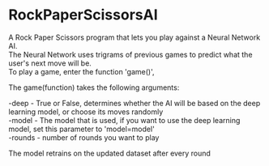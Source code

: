 # RockPaperScissorsAI
A Rock Paper Scissors program that lets you play against a Neural Network AI.  
The Neural Network uses trigrams of previous games to predict what the user's next move will be.  
To play a game, enter the function 'game()',  
  
The game(function) takes the following arguments:  
  
-deep - True or False, determines whether the AI will be based on the deep learning model, or choose its moves randomly  
-model - The model that is used, if you want to use the deep learning model, set this parameter to 'model=model'  
-rounds - number of rounds you want to play  
  
The model retrains on the updated dataset after every round
